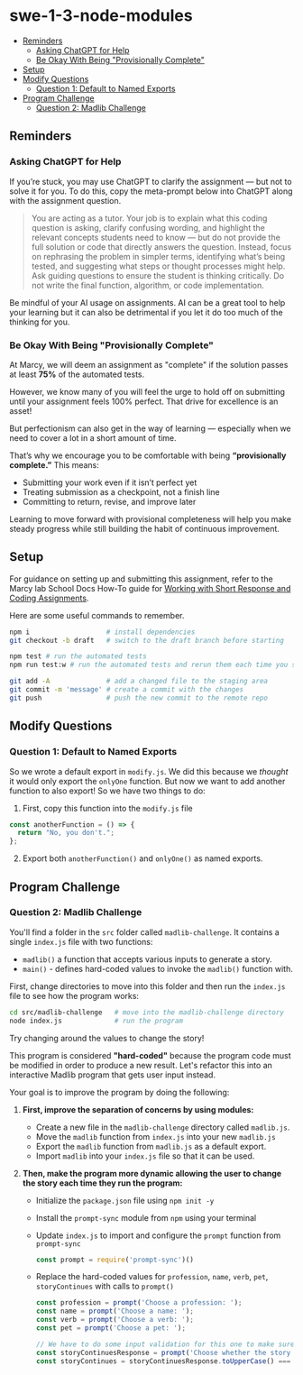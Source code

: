 # swe-1-3-node-modules

- [Reminders](#reminders)
  - [Asking ChatGPT for Help](#asking-chatgpt-for-help)
  - [Be Okay With Being "Provisionally Complete"](#be-okay-with-being-provisionally-complete)
- [Setup](#setup)
- [Modify Questions](#modify-questions)
  - [Question 1: Default to Named Exports](#question-1-default-to-named-exports)
- [Program Challenge](#program-challenge)
  - [Question 2: Madlib Challenge](#question-2-madlib-challenge)

## Reminders

### Asking ChatGPT for Help

If you’re stuck, you may use ChatGPT to clarify the assignment — but not to solve it for you. To do this, copy the meta-prompt below into ChatGPT along with the assignment question.

> You are acting as a tutor. Your job is to explain what this coding question is asking, clarify confusing wording, and highlight the relevant concepts students need to know — but do not provide the full solution or code that directly answers the question. Instead, focus on rephrasing the problem in simpler terms, identifying what’s being tested, and suggesting what steps or thought processes might help. Ask guiding questions to ensure the student is thinking critically. Do not write the final function, algorithm, or code implementation.

Be mindful of your AI usage on assignments. AI can be a great tool to help your learning but it can also be detrimental if you let it do too much of the thinking for you.

### Be Okay With Being "Provisionally Complete"

At Marcy, we will deem an assignment as "complete" if the solution passes at least **75%** of the automated tests. 

However, we know many of you will feel the urge to hold off on submitting until your assignment feels 100% perfect. That drive for excellence is an asset!

But perfectionism can also get in the way of learning — especially when we need to cover a lot in a short amount of time.

That’s why we encourage you to be comfortable with being **“provisionally complete.”** This means:

- Submitting your work even if it isn’t perfect yet
- Treating submission as a checkpoint, not a finish line
- Committing to return, revise, and improve later

Learning to move forward with provisional completeness will help you make steady progress while still building the habit of continuous improvement.

## Setup

For guidance on setting up and submitting this assignment, refer to the Marcy lab School Docs How-To guide for [Working with Short Response and Coding Assignments](https://marcylabschool.gitbook.io/marcy-lab-school-docs/fullstack-curriculum/how-tos/working-with-assignments#how-to-work-on-assignments).

Here are some useful commands to remember.

```sh
npm i                   # install dependencies
git checkout -b draft   # switch to the draft branch before starting

npm test # run the automated tests
npm run test:w # run the automated tests and rerun them each time you save a change

git add -A              # add a changed file to the staging area
git commit -m 'message' # create a commit with the changes
git push                # push the new commit to the remote repo
```

## Modify Questions

### Question 1: Default to Named Exports
So we wrote a default export in `modify.js`. We did this because we *thought* it would only export the `onlyOne` function. But now we want to add another function to also export! So we have two things to do:

1. First, copy this function into the `modify.js` file

```js
const anotherFunction = () => {
  return "No, you don't.";
};
```

2. Export both `anotherFunction()` and `onlyOne()` as named exports.

## Program Challenge

### Question 2: Madlib Challenge

You'll find a folder in the `src` folder called `madlib-challenge`. It contains a single `index.js` file with two functions:
- `madlib()` a function that accepts various inputs to generate a story.
- `main()` - defines hard-coded values to invoke the `madlib()` function with.

First, change directories to move into this folder and then run the `index.js` file to see how the program works:

```sh
cd src/madlib-challenge   # move into the madlib-challenge directory
node index.js             # run the program
```

Try changing around the values to change the story!

This program is considered **"hard-coded"** because the program code must be modified in order to produce a new result. Let's refactor this into an interactive Madlib program that gets user input instead.

Your goal is to improve the program by doing the following:

1. **First, improve the separation of concerns by using modules:**
   * Create a new file in the `madlib-challenge` directory called `madlib.js`.
   * Move the `madlib` function from `index.js` into your new `madlib.js`
   * Export the `madlib` function from `madlib.js` as a default export.
   * Import `madlib` into your `index.js` file so that it can be used.

2. **Then, make the program more dynamic allowing the user to change the story each time they run the program:**
    * Initialize the `package.json` file using `npm init -y`
    * Install the `prompt-sync` module from `npm` using your terminal
    * Update `index.js` to import and configure the `prompt` function from `prompt-sync`
    
      ```js
      const prompt = require('prompt-sync')()
      ```

    * Replace the hard-coded values for `profession`, `name`, `verb`, `pet`, `storyContinues` with calls to `prompt()` 

        ```js
        const profession = prompt('Choose a profession: ');
        const name = prompt('Choose a name: ');
        const verb = prompt('Choose a verb: ');
        const pet = prompt('Choose a pet: ');
        
        // We have to do some input validation for this one to make sure it is a boolean
        const storyContinuesResponse = prompt('Choose whether the story continues. Y or N: ');
        const storyContinues = storyContinuesResponse.toUpperCase() === "Y";
        ```
